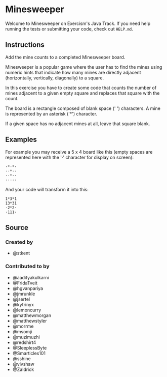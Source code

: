# Minesweeper

Welcome to Minesweeper on Exercism's Java Track.
If you need help running the tests or submitting your code, check out `HELP.md`.

## Instructions

Add the mine counts to a completed Minesweeper board.

Minesweeper is a popular game where the user has to find the mines using
numeric hints that indicate how many mines are directly adjacent
(horizontally, vertically, diagonally) to a square.

In this exercise you have to create some code that counts the number of
mines adjacent to a given empty square and replaces that square with the
count.

The board is a rectangle composed of blank space (' ') characters. A mine
is represented by an asterisk ('\*') character.

If a given space has no adjacent mines at all, leave that square blank.

## Examples

For example you may receive a 5 x 4 board like this (empty spaces are
represented here with the '·' character for display on screen):

```
·*·*·
··*··
··*··
·····
```

And your code will transform it into this:

```
1*3*1
13*31
·2*2·
·111·
```

## Source

### Created by

- @stkent

### Contributed to by

- @aadityakulkarni
- @FridaTveit
- @hgvanpariya
- @jmrunkle
- @jsertel
- @kytrinyx
- @lemoncurry
- @matthewmorgan
- @matthewstyler
- @morrme
- @msomji
- @muzimuzhi
- @redshirt4
- @SleeplessByte
- @Smarticles101
- @sshine
- @vivshaw
- @Zaldrick